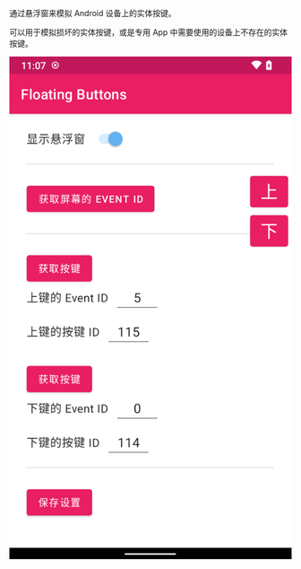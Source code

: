 通过悬浮窗来模拟 Android 设备上的实体按键。

可以用于模拟损坏的实体按键，或是专用 App 中需要使用的设备上不存在的实体按键。

![运行截图](screenshot.png "Screenshot")
